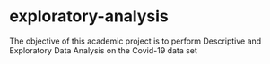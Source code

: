 # exploratory-analysis

The objective of this academic project is to perform Descriptive and Exploratory Data Analysis on the Covid-19 data set
